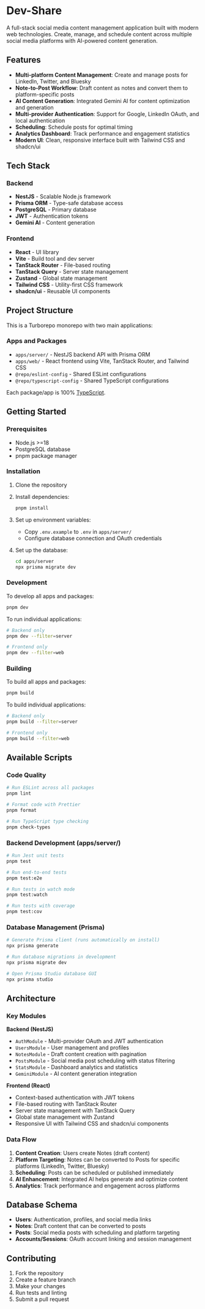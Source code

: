 # Dev-Share

A full-stack social media content management application built with modern web technologies. Create, manage, and schedule content across multiple social media platforms with AI-powered content generation.

## Features

- **Multi-platform Content Management**: Create and manage posts for LinkedIn, Twitter, and Bluesky
- **Note-to-Post Workflow**: Draft content as notes and convert them to platform-specific posts
- **AI Content Generation**: Integrated Gemini AI for content optimization and generation
- **Multi-provider Authentication**: Support for Google, LinkedIn OAuth, and local authentication
- **Scheduling**: Schedule posts for optimal timing
- **Analytics Dashboard**: Track performance and engagement statistics
- **Modern UI**: Clean, responsive interface built with Tailwind CSS and shadcn/ui

## Tech Stack

### Backend

- **NestJS** - Scalable Node.js framework
- **Prisma ORM** - Type-safe database access
- **PostgreSQL** - Primary database
- **JWT** - Authentication tokens
- **Gemini AI** - Content generation

### Frontend

- **React** - UI library
- **Vite** - Build tool and dev server
- **TanStack Router** - File-based routing
- **TanStack Query** - Server state management
- **Zustand** - Global state management
- **Tailwind CSS** - Utility-first CSS framework
- **shadcn/ui** - Reusable UI components

## Project Structure

This is a Turborepo monorepo with two main applications:

### Apps and Packages

- `apps/server/` - NestJS backend API with Prisma ORM
- `apps/web/` - React frontend using Vite, TanStack Router, and Tailwind CSS
- `@repo/eslint-config` - Shared ESLint configurations
- `@repo/typescript-config` - Shared TypeScript configurations

Each package/app is 100% [TypeScript](https://www.typescriptlang.org/).

## Getting Started

### Prerequisites

- Node.js >=18
- PostgreSQL database
- pnpm package manager

### Installation

1. Clone the repository
2. Install dependencies:

   ```bash
   pnpm install
   ```

3. Set up environment variables:

   - Copy `.env.example` to `.env` in `apps/server/`
   - Configure database connection and OAuth credentials

4. Set up the database:
   ```bash
   cd apps/server
   npx prisma migrate dev
   ```

### Development

To develop all apps and packages:

```bash
pnpm dev
```

To run individual applications:

```bash
# Backend only
pnpm dev --filter=server

# Frontend only
pnpm dev --filter=web
```

### Building

To build all apps and packages:

```bash
pnpm build
```

To build individual applications:

```bash
# Backend only
pnpm build --filter=server

# Frontend only
pnpm build --filter=web
```

## Available Scripts

### Code Quality

```bash
# Run ESLint across all packages
pnpm lint

# Format code with Prettier
pnpm format

# Run TypeScript type checking
pnpm check-types
```

### Backend Development (apps/server/)

```bash
# Run Jest unit tests
pnpm test

# Run end-to-end tests
pnpm test:e2e

# Run tests in watch mode
pnpm test:watch

# Run tests with coverage
pnpm test:cov
```

### Database Management (Prisma)

```bash
# Generate Prisma client (runs automatically on install)
npx prisma generate

# Run database migrations in development
npx prisma migrate dev

# Open Prisma Studio database GUI
npx prisma studio
```

## Architecture

### Key Modules

**Backend (NestJS)**

- `AuthModule` - Multi-provider OAuth and JWT authentication
- `UsersModule` - User management and profiles
- `NotesModule` - Draft content creation with pagination
- `PostsModule` - Social media post scheduling with status filtering
- `StatsModule` - Dashboard analytics and statistics
- `GeminiModule` - AI content generation integration

**Frontend (React)**

- Context-based authentication with JWT tokens
- File-based routing with TanStack Router
- Server state management with TanStack Query
- Global state management with Zustand
- Responsive UI with Tailwind CSS and shadcn/ui components

### Data Flow

1. **Content Creation**: Users create Notes (draft content)
2. **Platform Targeting**: Notes can be converted to Posts for specific platforms (LinkedIn, Twitter, Bluesky)
3. **Scheduling**: Posts can be scheduled or published immediately
4. **AI Enhancement**: Integrated AI helps generate and optimize content
5. **Analytics**: Track performance and engagement across platforms

## Database Schema

- **Users**: Authentication, profiles, and social media links
- **Notes**: Draft content that can be converted to posts
- **Posts**: Social media posts with scheduling and platform targeting
- **Accounts/Sessions**: OAuth account linking and session management

## Contributing

1. Fork the repository
2. Create a feature branch
3. Make your changes
4. Run tests and linting
5. Submit a pull request

<!-- ## License -->
<!---->
<!-- [Add your license information here] -->
